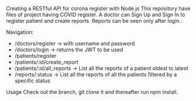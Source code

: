 Creating a RESTful API for corona register with Node.js
This repository have files of project having COVID register.
A doctor can Sign Up and Sign In to register patient and create reports.
Reports can be seen only after login.


Navigation: 

- /doctors/register → with username and password
- /doctors/login → returns the JWT to be used
- /patients/register
- /patients/:id/create_report
- /patients/:id/all_reports → List all the reports of a patient oldest to latest
- /reports/:status → List all the reports of all the patients filtered by a specific
status


Usage
Check out the branch, git clone it and thereafter run npm install.